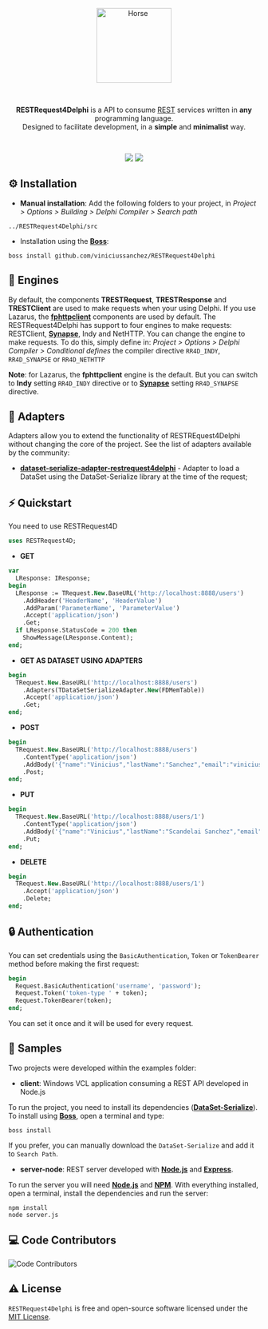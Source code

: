 <p align="center">
  <a href="https://github.com/viniciussanchez/RESTRequest4Delphi/blob/master/img/logo.png">
    <img alt="Horse" height="150" src="https://github.com/viniciussanchez/RESTRequest4Delphi/blob/master/img/logo.png">
  </a>  
</p><br>
<p align="center">
  <b>RESTRequest4Delphi</b> is a API to consume <a href="https://en.wikipedia.org/wiki/Representational_state_transfer">REST</a> services written in <b>any</b> programming language.<br>Designed to facilitate development, in a <b>simple</b> and <b>minimalist</b> way.
 
</p><br>
<p align="center">
  <img src="https://img.shields.io/github/v/release/viniciussanchez/RESTRequest4Delphi?style=flat-square">
  <img src="https://img.shields.io/github/stars/viniciussanchez/RESTRequest4Delphi?style=flat-square">
</p>
 
## ⚙️ Installation 

* **Manual installation**: Add the following folders to your project, in *Project > Options > Building > Delphi Compiler > Search path*

```
../RESTRequest4Delphi/src
```

* Installation using the [**Boss**](https://github.com/HashLoad/boss):

```
boss install github.com/viniciussanchez/RESTRequest4Delphi
```

## 🔰 Engines

By default, the components **TRESTRequest**, **TRESTResponse** and **TRESTClient** are used to make requests when your using Delphi. If you use Lazarus, the [**fphttpclient**](https://wiki.lazarus.freepascal.org/fphttpclient) components are used by default. The RESTRequest4Delphi has support to four engines to make requests: RESTClient, [**Synapse**](http://www.ararat.cz/synapse/doku.php/download), Indy and NetHTTP. You can change the engine to make requests. To do this, simply define in: *Project > Options > Delphi Compiler > Conditional defines* the compiler directive `RR4D_INDY`, `RR4D_SYNAPSE` or `RR4D_NETHTTP`

**Note**: for Lazarus, the **fphttpclient** engine is the default. But you can switch to **Indy** setting `RR4D_INDY` directive or to [**Synapse**](http://www.ararat.cz/synapse/doku.php/download) setting `RR4D_SYNAPSE` directive.

## 🔌 Adapters
Adapters allow you to extend the functionality of RESTREquest4Delphi without changing the core of the project. See the list of adapters available by the community:
* [**dataset-serialize-adapter-restrequest4delphi**](https://github.com/viniciussanchez/dataset-serialize-adapter-restrequest4delphi) - Adapter to load a DataSet using the DataSet-Serialize library at the time of the request;

## ⚡️ Quickstart

You need to use RESTRequest4D

```pascal
uses RESTRequest4D;
```

* **GET**

```pascal
var
  LResponse: IResponse;
begin
  LResponse := TRequest.New.BaseURL('http://localhost:8888/users')
    .AddHeader('HeaderName', 'HeaderValue')
    .AddParam('ParameterName', 'ParameterValue')
    .Accept('application/json')
    .Get;
  if LResponse.StatusCode = 200 then
    ShowMessage(LResponse.Content);
end;
``` 

* **GET AS DATASET USING ADAPTERS**

```pascal
begin
  TRequest.New.BaseURL('http://localhost:8888/users')
    .Adapters(TDataSetSerializeAdapter.New(FDMemTable))
    .Accept('application/json')
    .Get;
end;
``` 

* **POST**

```pascal
begin
  TRequest.New.BaseURL('http://localhost:8888/users')
    .ContentType('application/json')
    .AddBody('{"name":"Vinicius","lastName":"Sanchez","email":"viniciuss.sanchez@gmail.com"}')
    .Post;
end;
```

* **PUT**

```pascal
begin
  TRequest.New.BaseURL('http://localhost:8888/users/1')
    .ContentType('application/json')
    .AddBody('{"name":"Vinicius","lastName":"Scandelai Sanchez","email":"viniciuss.sanchez@gmail.com"}')
    .Put;
end;
``` 

* **DELETE**

```pascal
begin
  TRequest.New.BaseURL('http://localhost:8888/users/1')
    .Accept('application/json')
    .Delete;
end;
```

## 🔒 Authentication

You can set credentials using the `BasicAuthentication`, `Token` or `TokenBearer` method before making the first request:

```pascal
begin
  Request.BasicAuthentication('username', 'password');
  Request.Token('token-type ' + token);
  Request.TokenBearer(token);
end;
```
You can set it once and it will be used for every request.

## 📝 Samples

Two projects were developed within the examples folder:

* **client**: Windows VCL application consuming a REST API developed in Node.js

To run the project, you need to install its dependencies ([**DataSet-Serialize**](https://github.com/viniciussanchez/dataset-serialize)). To install using [**Boss**](https://github.com/HashLoad/boss), open a terminal and type:

```
boss install
```
If you prefer, you can manually download the `DataSet-Serialize` and add it to `Search Path`.

* **server-node**: REST server developed with [**Node.js**](https://nodejs.org/en/) and [**Express**](https://expressjs.com/). 

To run the server you will need [**Node.js**](https://nodejs.org/en/) and [**NPM**](https://www.npmjs.com/). With everything installed, open a terminal, install the dependencies and run the server:
```
npm install
node server.js
```

## 💻 Code Contributors

<img src="https://opencollective.com/restrequest4delphi/contributors.svg?width=890&button=false" alt="Code Contributors" style="max-width:100%;">

## ⚠️ License

`RESTRequest4Delphi` is free and open-source software licensed under the [MIT License](https://github.com/viniciussanchez/RESTRequest4Delphi/blob/master/LICENSE). 
